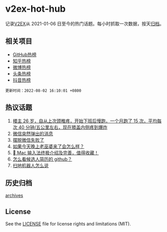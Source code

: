 # v2ex-hot-hub

 记录[V2EX](https://www.v2ex.com/)从 2021-01-06 日至今的热门话题。每小时抓取一次数据，按天[归档](archives)。
 
 ## 相关项目

- [GitHub热榜](https://github.com/snaildev/github-hot-hub)
- [知乎热榜](https://github.com/snaildev/zhihu-hot-hub)
- [微博热榜](https://github.com/snaildev/weibo-hot-hub)
- [头条热榜](https://github.com/snaildev/toutiao-hot-hub)
- [抖音热榜](https://github.com/snaildev/douyin-hot-hub)


 `更新时间：2022-08-02 16:10:01 +0800`

## 热议话题

1. [楼主 26 岁，自从上次颈椎疼，开始下班后慢跑，一个月跑了 15 次，平均每次 40 分钟/五公里左右，现在膝盖内侧疼到爆炸](https://www.v2ex.com/t/870144)
1. [微信突然弹出的消息](https://www.v2ex.com/t/870065)
1. [摆脱微信失败了](https://www.v2ex.com/t/870094)
1. [如果今天晚上老巫婆来了会怎么样？](https://www.v2ex.com/t/870178)
1. [ Mac 输入法终极介绍及完善，值得收藏！](https://www.v2ex.com/t/870030)
1. [怎么看候选人简历的 github？](https://www.v2ex.com/t/870075)
1. [扫地机器人怎么说](https://www.v2ex.com/t/870125)

## 历史归档

[archives](archives)

## License

See the [LICENSE](LICENSE) file for license rights and limitations (MIT).
